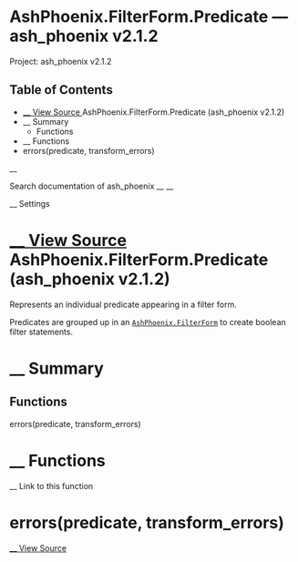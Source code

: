 # AshPhoenix.FilterForm.Predicate — ash_phoenix v2.1.2

Project: ash_phoenix v2.1.2

## Table of Contents

- [ __ View Source ](external_link) AshPhoenix.FilterForm.Predicate (ash_phoenix v2.1.2)
- __ Summary
  - Functions
- __ Functions
- errors(predicate, transform_errors)

__

Search documentation of ash_phoenix __ __

__ Settings

#  [ __ View Source ](external_link) AshPhoenix.FilterForm.Predicate (ash_phoenix v2.1.2)

Represents an individual predicate appearing in a filter form.

Predicates are grouped up in an [`AshPhoenix.FilterForm`](external_link) to create boolean filter statements.

#  __ Summary

##  Functions

errors(predicate, transform_errors)

#  __ Functions

__ Link to this function

# errors(predicate, transform_errors)

[ __ View Source ](external_link)
